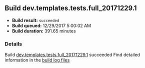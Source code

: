 ## Build dev.templates.tests.full_20171229.1
- **Build result:** `succeeded`
- **Build queued:** 12/29/2017 5:00:02 AM
- **Build duration:** 391.65 minutes
### Details
Build [dev.templates.tests.full_20171229.1](https://winappstudio.visualstudio.com/web/build.aspx?pcguid=a4ef43be-68ce-4195-a619-079b4d9834c2&builduri=vstfs%3a%2f%2f%2fBuild%2fBuild%2f24562) succeeded
Find detailed information in the [build log files](https://uwpctdiags.blob.core.windows.net/buildlogs/dev.templates.tests.full_20171229.1_logs.zip)
